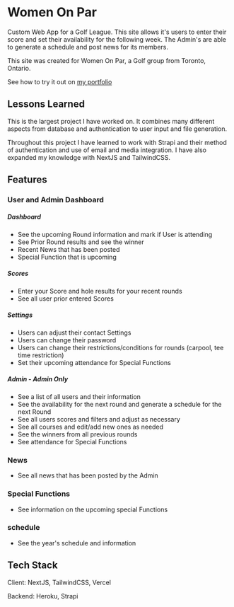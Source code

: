 # Women On Par

Custom Web App for a Golf League. This site allows it's users to enter their score and set their availability for the following week. The Admin's are able to generate a schedule and post news for its members.

This site was created for Women On Par, a Golf group from Toronto, Ontario.

See how to try it out on [my portfolio](https://kellenwiltshire.com/projects/golfleague)

## Lessons Learned

This is the largest project I have worked on. It combines many different aspects from database and authentication to user input and file generation.

Throughout this project I have learned to work with Strapi and their method of authentication and use of email and media integration. I have also expanded my knowledge with NextJS and TailwindCSS.
## Features

### User and Admin Dashboard

##### Dashboard

- See the upcoming Round information and mark if User is attending
- See Prior Round results and see the winner
- Recent News that has been posted
- Special Function that is upcoming

##### Scores

- Enter your Score and hole results for your recent rounds
- See all user prior entered Scores

##### Settings

- Users can adjust their contact Settings
- Users can change their password
- Users can change their restrictions/conditions for rounds (carpool, tee time restriction)
- Set their upcoming attendance for Special Functions

##### Admin - Admin Only

- See a list of all users and their information
- See the availability for the next round and generate a schedule for the next Round
- See all users scores and filters and adjust as necessary
- See all courses and edit/add new ones as needed
- See the winners from all previous rounds
- See attendance for Special Functions

### News

- See all news that has been posted by the Admin

### Special Functions

- See information on the upcoming special Functions

### schedule

- See the year's schedule and information

## Tech Stack

Client: NextJS, TailwindCSS, Vercel

Backend: Heroku, Strapi


